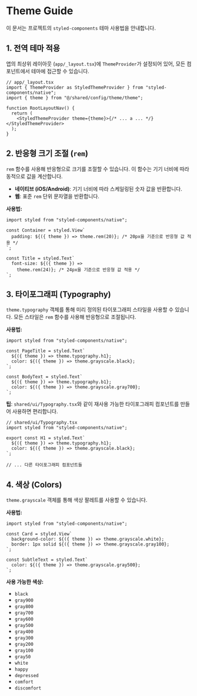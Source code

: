 # Theme Guide

이 문서는 프로젝트의 `styled-components` 테마 사용법을 안내합니다.

## 1. 전역 테마 적용

앱의 최상위 레이아웃 (`app/_layout.tsx`)에 `ThemeProvider`가 설정되어 있어, 모든 컴포넌트에서 테마에 접근할 수 있습니다.

```tsx
// app/_layout.tsx
import { ThemeProvider as StyledThemeProvider } from "styled-components/native";
import { theme } from "@/shared/config/theme/theme";

function RootLayoutNav() {
  return (
    <StyledThemeProvider theme={theme}>{/* ... a ... */}</StyledThemeProvider>
  );
}
```

## 2. 반응형 크기 조절 (`rem`)

`rem` 함수를 사용해 반응형으로 크기를 조절할 수 있습니다. 이 함수는 기기 너비에 따라 동적으로 값을 계산합니다.

- **네이티브 (iOS/Android)**: 기기 너비에 따라 스케일링된 숫자 값을 반환합니다.
- **웹**: 표준 `rem` 단위 문자열을 반환합니다.

**사용법:**

```tsx
import styled from "styled-components/native";

const Container = styled.View`
  padding: ${({ theme }) => theme.rem(20)}; /* 20px을 기준으로 반응형 값 적용 */
`;

const Title = styled.Text`
  font-size: ${({ theme }) =>
    theme.rem(24)}; /* 24px을 기준으로 반응형 값 적용 */
`;
```

## 3. 타이포그래피 (Typography)

`theme.typography` 객체를 통해 미리 정의된 타이포그래피 스타일을 사용할 수 있습니다. 모든 스타일은 `rem` 함수를 사용해 반응형으로 조절됩니다.

**사용법:**

```tsx
import styled from "styled-components/native";

const PageTitle = styled.Text`
  ${({ theme }) => theme.typography.h1};
  color: ${({ theme }) => theme.grayscale.black};
`;

const BodyText = styled.Text`
  ${({ theme }) => theme.typography.b1};
  color: ${({ theme }) => theme.grayscale.gray700};
`;
```

**팁**: `shared/ui/Typography.tsx`와 같이 재사용 가능한 타이포그래피 컴포넌트를 만들어 사용하면 편리합니다.

```tsx
// shared/ui/Typography.tsx
import styled from "styled-components/native";

export const H1 = styled.Text`
  ${({ theme }) => theme.typography.h1};
  color: ${({ theme }) => theme.grayscale.black};
`;

// ... 다른 타이포그래피 컴포넌트들
```

## 4. 색상 (Colors)

`theme.grayscale` 객체를 통해 색상 팔레트를 사용할 수 있습니다.

**사용법:**

```tsx
import styled from "styled-components/native";

const Card = styled.View`
  background-color: ${({ theme }) => theme.grayscale.white};
  border: 1px solid ${({ theme }) => theme.grayscale.gray100};
`;

const SubtleText = styled.Text`
  color: ${({ theme }) => theme.grayscale.gray500};
`;
```

**사용 가능한 색상:**

- `black`
- `gray900`
- `gray800`
- `gray700`
- `gray600`
- `gray500`
- `gray400`
- `gray300`
- `gray200`
- `gray100`
- `gray50`
- `white`
- `happy`
- `depressed`
- `comfort`
- `discomfort`
